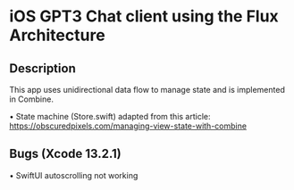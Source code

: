 # iOS GPT3 Chat client using the Flux Architecture

## Description

This app uses unidirectional data flow to manage state and is implemented in Combine.

• State machine (Store.swift) adapted from this article: https://obscuredpixels.com/managing-view-state-with-combine

## Bugs (Xcode 13.2.1)

• SwiftUI autoscrolling not working


